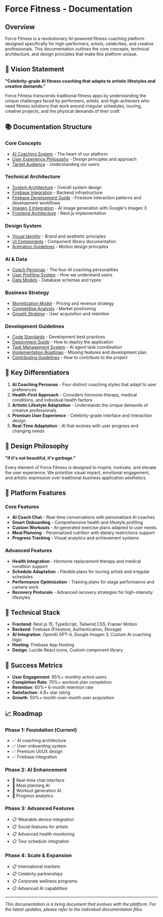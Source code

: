 # Force Fitness - Documentation

## Overview

Force Fitness is a revolutionary AI-powered fitness coaching platform designed specifically for high-performers, artists, celebrities, and creative professionals. This documentation outlines the core concepts, technical architecture, and design principles that make this platform unique.

## 🎯 Vision Statement

**"Celebrity-grade AI fitness coaching that adapts to artistic lifestyles and creative demands."**

Force Fitness transcends traditional fitness apps by understanding the unique challenges faced by performers, artists, and high-achievers who need fitness solutions that work around irregular schedules, touring, creative projects, and the physical demands of their craft.

## 📚 Documentation Structure

### Core Concepts
- [AI Coaching System](./ai-coaching-system.md) - The heart of our platform
- [User Experience Philosophy](./ux-philosophy.md) - Design principles and approach
- [Target Audience](./target-audience.md) - Understanding our users

### Technical Architecture
- [System Architecture](./technical-architecture.md) - Overall system design
- [Firebase Integration](./firebase-integration.md) - Backend infrastructure
- [Firebase Development Guide](./firebase-development-guide.md) - Firestore interaction patterns and development workflows
- [Imagen 3 Integration](./imagen-3-integration.md) - AI image generation with Google's Imagen 3
- [Frontend Architecture](./frontend-architecture.md) - Next.js implementation

### Design System
- [Visual Identity](./visual-identity.md) - Brand and aesthetic principles
- [UI Components](./ui-components.md) - Component library documentation
- [Animation Guidelines](./animation-guidelines.md) - Motion design principles

### AI & Data
- [Coach Personas](./coach-personas.md) - The four AI coaching personalities
- [User Profiling System](./user-profiling.md) - How we understand users
- [Data Models](./data-models.md) - Database schemas and types

### Business Strategy
- [Monetization Model](./monetization.md) - Pricing and revenue strategy
- [Competitive Analysis](./competitive-analysis.md) - Market positioning
- [Growth Strategy](./growth-strategy.md) - User acquisition and retention

### Development Guidelines
- [Code Standards](./code-standards.md) - Development best practices
- [Deployment Guide](./deployment.md) - How to deploy the application
- [Task Management System](./task-management-system.md) - AI agent task coordination
- [Implementation Roadmap](./implementation-roadmap.md) - Missing features and development plan
- [Contributing Guidelines](./contributing.md) - How to contribute to the project

## 🚀 Key Differentiators

1. **AI Coaching Personas** - Four distinct coaching styles that adapt to user preferences
2. **Health-First Approach** - Considers hormone therapy, medical conditions, and individual health factors
3. **Artistic Lifestyle Adaptation** - Understands the unique demands of creative professionals
4. **Premium User Experience** - Celebrity-grade interface and interaction design
5. **Real-Time Adaptation** - AI that evolves with user progress and changing needs

## 🎨 Design Philosophy

**"If it's not beautiful, it's garbage."**

Every element of Force Fitness is designed to inspire, motivate, and elevate the user experience. We prioritize visual impact, emotional engagement, and artistic expression over traditional business application aesthetics.

## 📱 Platform Features

### Core Features
- **AI Coach Chat** - Real-time conversations with personalized AI coaches
- **Smart Onboarding** - Comprehensive health and lifestyle profiling
- **Custom Workouts** - AI-generated exercise plans adapted to user needs
- **Meal Planning** - Personalized nutrition with dietary restrictions support
- **Progress Tracking** - Visual analytics and achievement systems

### Advanced Features
- **Health Integration** - Hormone replacement therapy and medical condition support
- **Schedule Adaptation** - Flexible plans for touring artists and irregular schedules
- **Performance Optimization** - Training plans for stage performance and camera work
- **Recovery Protocols** - Advanced recovery strategies for high-intensity lifestyles

## 🔧 Technical Stack

- **Frontend**: Next.js 15, TypeScript, Tailwind CSS, Framer Motion
- **Backend**: Firebase (Firestore, Authentication, Storage)
- **AI Integration**: OpenAI GPT-4, Google Imagen 3, Custom AI coaching logic
- **Hosting**: Firebase App Hosting
- **Design**: Lucide React icons, Custom component library

## 🎯 Success Metrics

- **User Engagement**: 85%+ monthly active users
- **Completion Rate**: 70%+ workout plan completion
- **Retention**: 60%+ 6-month retention rate
- **Satisfaction**: 4.8+ star rating
- **Growth**: 50%+ month-over-month user acquisition

## 📈 Roadmap

### Phase 1: Foundation (Current)
- ✅ AI coaching architecture
- ✅ User onboarding system
- ✅ Premium UI/UX design
- ✅ Firebase integration

### Phase 2: AI Enhancement
- 🔄 Real-time chat interface
- 🔄 Meal planning AI
- 🔄 Workout generation AI
- 🔄 Progress analytics

### Phase 3: Advanced Features
- 📋 Wearable device integration
- 📋 Social features for artists
- 📋 Advanced health monitoring
- 📋 Tour schedule integration

### Phase 4: Scale & Expansion
- 📋 International markets
- 📋 Celebrity partnerships
- 📋 Corporate wellness programs
- 📋 Advanced AI capabilities

---

*This documentation is a living document that evolves with the platform. For the latest updates, please refer to the individual documentation files.*